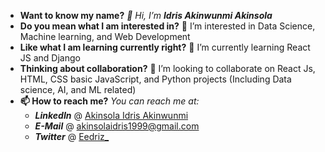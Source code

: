 - **Want to know my name?**
_👋 Hi, I’m **Idris Akinwunmi Akinsola**_
- **Do you mean what I am interested in?**
👀 I’m interested in Data Science, Machine learning, and Web Development
- **Like what I am learning currently right?**
🌱 I’m currently learning React JS and Django
- **Thinking about collaboration?**
💞️ I’m looking to collaborate on React Js, HTML, CSS basic JavaScript, and Python projects (Including Data science, AI, and ML related)
- **📫 How to reach me?**
*You can reach me at:*
   - ***LinkedIn*** @ [Akinsola Idris Akinwunmi](https://www.linkedin.com/in/akinsola-idris-29b35620a)
   - ***E-Mail*** @ [akinsolaidris1999@gmail.com](mailto:akinsolaidris1999@gmail.com)
   - ***Twitter*** @ [Eedriz_](https://www.twitter.com/eedriz_)

<!---
eedriz99/eedriz99 is a ✨ special ✨ repository because its `README.md` (this file) appears on your GitHub profile.
You can click the Preview link to take a look at your changes.
--->
